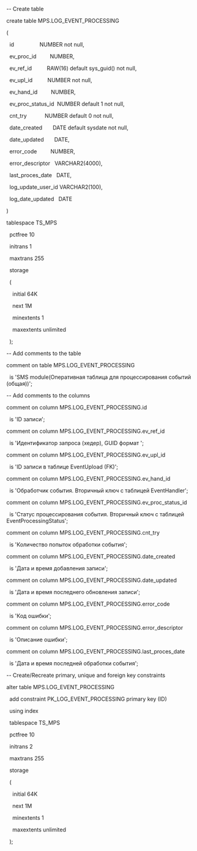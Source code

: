 -- Create table

create table MPS.LOG_EVENT_PROCESSING

(

  id                 NUMBER not null,

  ev_proc_id         NUMBER,

  ev_ref_id          RAW(16) default sys_guid() not null,

  ev_upl_id          NUMBER not null,

  ev_hand_id         NUMBER,

  ev_proc_status_id  NUMBER default 1 not null,

  cnt_try            NUMBER default 0 not null,

  date_created       DATE default sysdate not null,

  date_updated       DATE,

  error_code         NUMBER,

  error_descriptor   VARCHAR2(4000),

  last_proces_date   DATE,

  log_update_user_id VARCHAR2(100),

  log_date_updated   DATE

)

tablespace TS_MPS

  pctfree 10

  initrans 1

  maxtrans 255

  storage

  (

    initial 64K

    next 1M

    minextents 1

    maxextents unlimited

  );

-- Add comments to the table

comment on table MPS.LOG_EVENT_PROCESSING

  is 'SMS module(Оперативная таблица для процессирования событий (общая))';

-- Add comments to the columns

comment on column MPS.LOG_EVENT_PROCESSING.id

  is 'ID записи';

comment on column MPS.LOG_EVENT_PROCESSING.ev_ref_id

  is 'Идентификатор запроса (хедер), GUID формат ';

comment on column MPS.LOG_EVENT_PROCESSING.ev_upl_id

  is 'ID записи в таблице EventUpload (FK)';

comment on column MPS.LOG_EVENT_PROCESSING.ev_hand_id

  is 'Обработчик события. Вторичный ключ с таблицей EventHandler';

comment on column MPS.LOG_EVENT_PROCESSING.ev_proc_status_id

  is 'Статус процессирования события. Вторичный ключ с таблицей EventProcessingStatus';

comment on column MPS.LOG_EVENT_PROCESSING.cnt_try

  is 'Количество попыток обработки события';

comment on column MPS.LOG_EVENT_PROCESSING.date_created

  is 'Дата и время добавления записи';

comment on column MPS.LOG_EVENT_PROCESSING.date_updated

  is 'Дата и время последнего обновления записи';

comment on column MPS.LOG_EVENT_PROCESSING.error_code

  is 'Код ошибки';

comment on column MPS.LOG_EVENT_PROCESSING.error_descriptor

  is 'Описание ошибки';

comment on column MPS.LOG_EVENT_PROCESSING.last_proces_date

  is 'Дата и время последней обработки события';

-- Create/Recreate primary, unique and foreign key constraints

alter table MPS.LOG_EVENT_PROCESSING

  add constraint PK_LOG_EVENT_PROCESSING primary key (ID)

  using index

  tablespace TS_MPS

  pctfree 10

  initrans 2

  maxtrans 255

  storage

  (

    initial 64K

    next 1M

    minextents 1

    maxextents unlimited

  );